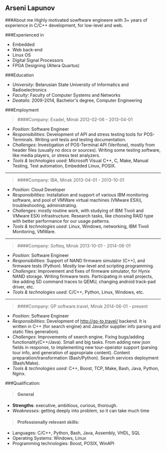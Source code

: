 <div class="page-header">
  <h2>Arseni Lapunov</h2>
</div>

###About me
Highly motivated sowftware engineere with 3+ years of experience in C/C++ development, for low-level and web. 

###Experienced in

  - Embedded
  - Web back-end 
  - Linux OS
  - Digital Signal Processors
  - FPGA Designing (Altera Quartus)


###Education

* _University_: Belarusian State University of Informatics and Radioelectronics
* _Faculty_: Faculty of Computer Systems and Networks
* _Deatails_: 2009-2014, Bachelor's degree, Computer Engineering



###Employment

> ####Company: Exadel, Minsk 2012-02-06 - 2013-04-01
* _Position_: Software Engineer
* _Responsibilities_: Development of API and stress testing tools for POS-Terminals. Writing unit tests and testing documentation.
* _Challenges_: Investigation of POS-Terminal API (Verifone), mostly from header files (usually no docs or sources). Writing some testing software, like media players, or stress test analyzers.
* _Tools & technologies used_: Microsoft Visual C++, C, Make, Manual Testing, Test automation, Embedded Linux, POSIX.

---

> ####Company: IBA, Minsk 2013-04-01 - 2013-10-01
* _Position_: Cloud Developer
* _Responsibilities_: Installation and support of various IBM monitoring software, and pool of VMWare virtual machines (VMware ESXi), troubleshooting, administrating.
* _Challenges_: mostly routine work, with studying of IBM Tivoli and VMware ESXi infrastructure. Research tasks, like choosing RAID type with better performance for our usage patterns.
* _Tools & technologies used_: Linux, Windows, networking, IBM Tivoli Monitoring, VMWare.

---

> ####Company: Softeq, Minsk 2013-10-01 - 2014-06-01
* _Position_: Software Engineer
* _Responsibilities_: Support of NAND firmware simulator (C++), and firmware tests (Python). Mostly low-level and scripting programming.
* _Challenges_: Improvement and fixes of firmware simulator, for Hynix NAND storage. Writing firmware tests. Participating in small projects, like adding SD command traces to QEMU, changing android track-pad driver, etc. 
* _Tools & technologies used_: C/C++, Python, Linux, Windows, etc.

---

> ####Company: GP software.travel, Minsk 2014-06-01 - present
* _Position_: Software Engineer
* _Responsibilities_: Development of http://go-to.travel/ backend. It is written in C++ (for search engine) and Java(for supplier info parsing and static files generation). 
* _Challenges_: Improvements of search engine. Fixing bugs/adding functionality(C++/Java). Small and big tasks. From adding new json fields in response, to implementing new tour-operator support (parsing tour info, and generation of appropriate content). Content preparation/transformation (Bash/Python). Search services deployment (Bash/Make).
* _Tools & technologies used_: C++, Boost, TCP, Make, Bash, Java, Python, Nginx. 	 

###Qualification:
 
> #### General
- __Strengths__: executive, ambitious, curious, thorough.
- _Weaknesses_: getting deeply into problem, so it can take much time 
 
> #### Professionally relevant skills:
- Languages: C/C++, Python, Bash, Java, Assembly, VHDL, SQL
- Operating Systems: Windows, Linux
- Programming technologies: Boost, POSIX, WinAPI
